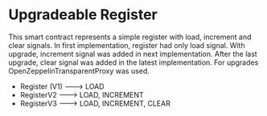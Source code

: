 # Upgradeable Register

This smart contract represents a simple register with load, increment and clear signals. In first implementation, register had only load signal. With upgrade, increment signal was added in next implementation. After the last upgrade, clear signal was added in the latest implementation. For upgrades OpenZeppelinTransparentProxy was used.

- Register (V1) ---> LOAD
- RegisterV2 ---> LOAD, INCREMENT
-   RegisterV3 ---> LOAD, INCREMENT, CLEAR
